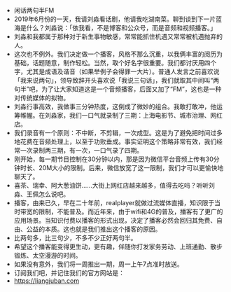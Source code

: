 - 闲话两句半FM
- 2019年6月份的一天，我请刘淼看话剧，他请我吃湖南菜。聊到谈到下一片蓝海是什么？刘淼说：「依我看，不是博客和公众号，而是音频和视频播客。」
- 刘淼和我都属于那种对于新生事物敏感，常常能抓住机遇又常常被机遇抛弃的人。
- 这次也不例外。我们决定做一个播客，风格不那么沉重，以我俩丰富的阅历为基础，话题随意，制作轻松。当然，取个好名字很重要。我们都讨厌用四个字，尤其是成语及谐音（如果举例子会得罪一大片）。普通人发言之前喜欢说「我来说两句」，领导致辞开头喜欢说「我说三句话」，我们就取其中间叫“两句半”吧，为了让大家知道这是一个音频播客，后面又加了“FM”，这也是一种对传统媒体的拟物。
- 刘淼行事高效，我做事三分钟热度，这倒成了微妙的组合。我敢打敢冲，他运筹帷幄。在刘淼家，我们一口气就录制了三期：上海电影节、城市治理、网红店。
- 我们录音有一个原则：不中断，不剪辑，一次成型。这是为了避免把时间过多地花费在音频处理上，以至于功败垂成。事实证明这个策略非常有效，我们经常一次录制两三期，有一次，一口气录了四期。
- 刚开始，每一期节目控制在30分钟以内，那是因为微信平台音频上传有30分钟时长、20M大小的限制。后来，微信放宽了这一限制，我们才可以更愉快地聊天了。
- 喜茶、瑞幸、阿大葱油饼……大街上网红店越来越多，值得去吃吗？听听刘淼、王佩怎么说吧。
- 播客，由来已久，早在二十年前，realplayer就做过流媒体直播，知识限于当时带宽的限制，不能普及。而近年来，由于wifi和4G的普及，播客有了更广的应用场景。当知识付费以播客的形式出现，决定了播客必然会回归其免费、自由、公益的本质。这也就是我们推出这个播客的原因。
- 比两句多，比三句少，不多不少正好两句半。
- 希望这个播客能变得更生动，更有趣，伴随你打发家务劳动、上班通勤、散步锻炼、太空漫游的时间。
- 如果没有意外，我们将一周推出一期，周一上午7点准时放送。
- 订阅我们吧，并记住我们的官方网站是：
- https://liangjuban.com
